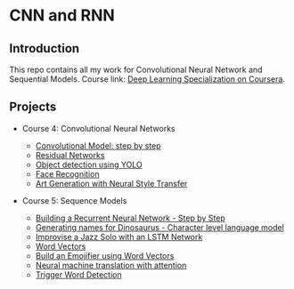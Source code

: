 # CNN and RNN

## Introduction

This repo contains all my work for Convolutional Neural Network and Sequential Models. Course link:
[Deep Learning Specialization on Coursera](https://www.coursera.org/specializations/deep-learning).

## Projects
  
- Course 4: Convolutional Neural Networks

  - [Convolutional Model: step by step](https://github.com/phoenixdeng2012/deep-learning-coursera/blob/master/CNN/week1/Convolution%20model%20-%20Step%20by%20Step%20-%20v2.ipynb)
  - [Residual Networks](https://github.com/phoenixdeng2012/deep-learning-coursera/blob/master/CNN/week2/ResNets/Residual%20Networks%20-%20v2.ipynb)
  - [Object detection using YOLO](https://github.com/phoenixdeng2012/deep-learning-coursera/blob/master/CNN/week3/Car%20detection%20for%20Autonomous%20Driving/Autonomous%20driving%20application%20-%20Car%20detection%20-%20v3.ipynb)
  - [Face Recognition](https://github.com/phoenixdeng2012/deep-learning-coursera/blob/master/CNN/week4/Face%20Recognition/Face%20Recognition%20for%20the%20Happy%20House%20-%20v3.ipynb)
  - [Art Generation with Neural Style Transfer](https://github.com/phoenixdeng2012/deep-learning-coursera/blob/master/CNN/week4/Neural%20Style%20Transfer/Art%20Generation%20with%20Neural%20Style%20Transfer%20-%20v2.ipynb)
  
  
- Course 5: Sequence Models

  - [Building a Recurrent Neural Network - Step by Step](https://github.com/phoenixdeng2012/deep-learning-coursera/blob/master/RNN/week1/Building%20a%20Recurrent%20Neural%20Network%20-%20Step%20by%20Step/Building%20a%20Recurrent%20Neural%20Network%20-%20Step%20by%20Step%20-%20v3.ipynb)
  - [Generating names for Dinosaurus - Character level language model](https://github.com/phoenixdeng2012/deep-learning-coursera/blob/master/RNN/week1/Dinosaur%20Island%20--%20Character-level%20language%20model/Dinosaurus%20Island%20--%20Character%20level%20language%20model%20final%20-%20v3.ipynb)
  - [Improvise a Jazz Solo with an LSTM Network](https://github.com/phoenixdeng2012/deep-learning-coursera/blob/master/RNN/week1/Jazz%20improvisation%20with%20LSTM/Improvise%20a%20Jazz%20Solo%20with%20an%20LSTM%20Network%20-%20v3.ipynb)
  - [Word Vectors](https://github.com/phoenixdeng2012/deep-learning-coursera/blob/master/RNN/week2/Word%20Vector%20Representation/Operations%20on%20word%20vectors%20-%20v2.ipynb)
  - [Build an Emojifier using Word Vectors](https://github.com/phoenixdeng2012/deep-learning-coursera/blob/master/RNN/week2/Emojify/Emojify%20-%20v2.ipynb)
  - [Neural machine translation with attention](https://github.com/phoenixdeng2012/deep-learning-coursera/blob/master/RNN/week3/Machine%20Translation/Neural%20machine%20translation%20with%20attention%20-%20v4.ipynb)
  - [Trigger Word Detection](https://github.com/phoenixdeng2012/deep-learning-coursera/blob/master/RNN/week3/Trigger%20word%20detection/Trigger%20word%20detection%20-%20v1.ipynb)
  
  
  
  
  
